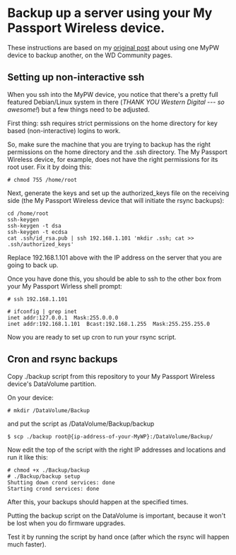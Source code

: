 # Backup up a server using your My Passport Wireless device.

These instructions are based on my [original post](http://community.wd.com/t5/My-Passport-Wireless/Backing-up-between-two-My-Passport-Wireless-devices/td-p/811481) about using one MyPW device to backup another, on the WD Community pages.

## Setting up non-interactive ssh

When you ssh into the MyPW device, you notice that there's a pretty
full featured Debian/Linux system in there (*THANK YOU Western Digital
--- so awesome!*) but a few things need to be adjusted.
 
First thing: ssh requires strict permissions on the home directory for
key based (non-interactive) logins to work.

So, make sure the machine that you are trying to backup has the right
permissions on the home directory and the .ssh directory. The My
Passport Wireless device, for example, does not have the right
permissions for its root user. Fix it by doing this:

    # chmod 755 /home/root

Next, generate the keys and set up the authorized_keys file on the
receiving side (the My Passport Wireless device that will initiate the
rsync backups):

    cd /home/root
    ssh-keygen
    ssh-keygen -t dsa
    ssh-keygen -t ecdsa
    cat .ssh/id_rsa.pub | ssh 192.168.1.101 'mkdir .ssh; cat >> .ssh/authorized_keys'

Replace 192.168.1.101 above with the IP address on the server that you
are going to back up.

Once you have done this, you should be able to ssh to the other box
from your My Passport Wirless shell prompt:

    # ssh 192.168.1.101
    
    # ifconfig | grep inet
    inet addr:127.0.0.1  Mask:255.0.0.0
    inet addr:192.168.1.101  Bcast:192.168.1.255  Mask:255.255.255.0

Now you are ready to set up cron to run your rsync script.

## Cron and rsync backups

Copy ./backup script from this repository to your My Passport Wireless
device's DataVolume partition.

On your device:

    # mkdir /DataVolume/Backup

and put the script as /DataVolume/Backup/backup

    $ scp ./backup root@{ip-address-of-your-MyWP}:/DataVolume/Backup/

Now edit the top of the script with the right IP addresses and
locations and run it like this:

    # chmod +x ./Backup/backup
    # ./Backup/backup setup
    Shutting down crond services: done
    Starting crond services: done

After this, your backups should happen at the specified times.
 
Putting the backup script on the DataVolume is important, because it
won't be lost when you do firmware upgrades.
 
Test it by running the script by hand once (after which the rsync will
happen much faster).
